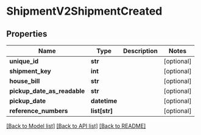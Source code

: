 # ShipmentV2ShipmentCreated

## Properties
Name | Type | Description | Notes
------------ | ------------- | ------------- | -------------
**unique_id** | **str** |  | [optional] 
**shipment_key** | **int** |  | [optional] 
**house_bill** | **str** |  | [optional] 
**pickup_date_as_readable** | **str** |  | [optional] 
**pickup_date** | **datetime** |  | [optional] 
**reference_numbers** | **list[str]** |  | [optional] 

[[Back to Model list]](../README.md#documentation-for-models) [[Back to API list]](../README.md#documentation-for-api-endpoints) [[Back to README]](../README.md)

